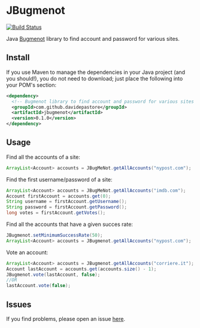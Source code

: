 JBugmenot
=========
[![Build Status](https://travis-ci.org/DavidePastore/JBugmenot.svg?branch=master)](https://travis-ci.org/DavidePastore/JBugmenot)

Java [Bugmenot](http://www.bugmenot.com/) library to find account and password for various sites.


Install
-------

If you use Maven to manage the dependencies in your Java project (and you should!), you do not need to download; just place the following into your POM's <dependencies> section:
```xml
<dependency>
  <!-- Bugmenot library to find account and password for various sites -->
  <groupId>com.github.davidepastore</groupId>
  <artifactId>jbugmenot</artifactId>
  <version>0.1.0</version>
</dependency>
```

Usage
-----

Find all the accounts of a site:

```java
ArrayList<Account> accounts = JBugMeNot.getAllAccounts("nypost.com");
```

Find the first username/password of a site:

```java
ArrayList<Account> accounts = JBugMeNot.getAllAccounts("imdb.com");
Account firstAccount = accounts.get(0);
String username = firstAccount.getUsername();
String password = firstAccount.getPassword();
long votes = firstAccount.getVotes();
```

Find all the accounts that have a given succes rate:

```java
JBugmenot.setMinimumSuccessRate(50);
ArrayList<Account> accounts = JBugmenot.getAllAccounts("nypost.com");
```

Vote an account:

```java
ArrayList<Account> accounts = JBugmenot.getAllAccounts("corriere.it");
Account lastAccount = accounts.get(accounts.size() - 1);
JBugmenot.vote(lastAccount, false);
//OR
lastAccount.vote(false);
```

Issues
------

If you find problems, please open an issue [here](https://github.com/DavidePastore/JBugmenot/issues).
